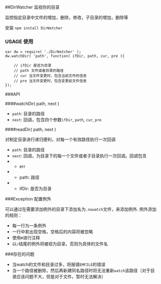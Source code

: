 ##DirWatcher 监视你的目录

监控指定目录中文件的增加，删除，修改，子目录的增加，删除等

安装 `npm install DirWatcher`

### USAGE 使用

	var dw = require( './DirWatcher' );
	dw.watchDir( 'path', function( ifDir, path, cur, pre ){
		
		// ifDir 是否为目录
		// path 文件或者目录的路径
		// cur 当文件变更时，包含当前文件的信息
		// pre 当文件变更时，包含变更前文件信息	
	});
	
###API

####watchDir( path, next )

* `path`: 目录的路径
* `next`: 回调，包含四个参数`ifDir`, `path`, `cur`, `pre`

####readDir( path, next )

对制定目录进行递归便利，对每一个有效路径执行一次回调

* `path`: 目录的路径
* `next`: 回调，为目录下的每一个文件或者子目录执行一次回调。回调包含
* * err
* * path: 路径
* * ifDir: 是否为目录

###Exception 配置例外

可以通过在需要添加例外的目录下添加名为`.nowatch`文件，来添加例外. 例外添加的规则：

* 每一行为一条例外
* 一行中若出现空格，空格后的内容将被忽略
* 使用`#`进行注释
* 以`/`结尾的例外将被视为目录，否则为具体的文件名

###存在的问题

* 当watch的文件和目录过多，将报错`EMFILE`的错误
* 当一个路径被删除，然后再新建同名路径时将无法重新`watch`该路径（对于目录应该问题不大，但是对于文件，暂时无法解决）


